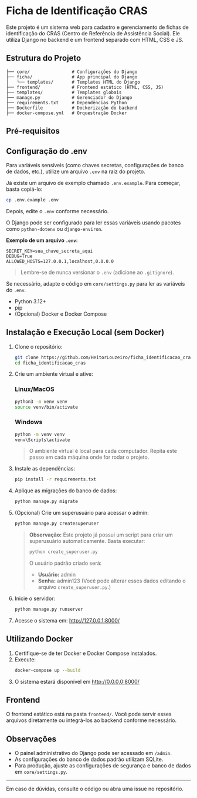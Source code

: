 # Ficha de Identificação CRAS

Este projeto é um sistema web para cadastro e gerenciamento de fichas de identificação do CRAS (Centro de Referência de Assistência Social). Ele utiliza Django no backend e um frontend separado com HTML, CSS e JS.

## Estrutura do Projeto

```
├── core/                # Configurações do Django
├── ficha/               # App principal do Django
│   └── templates/       # Templates HTML do Django
├── frontend/            # Frontend estático (HTML, CSS, JS)
├── templates/           # Templates globais
├── manage.py            # Gerenciador do Django
├── requirements.txt     # Dependências Python
├── Dockerfile           # Dockerização do backend
├── docker-compose.yml   # Orquestração Docker
```

## Pré-requisitos
  
## Configuração do .env


Para variáveis sensíveis (como chaves secretas, configurações de banco de dados, etc.), utilize um arquivo `.env` na raiz do projeto. 

Já existe um arquivo de exemplo chamado `.env.example`. Para começar, basta copiá-lo:

```bash
cp .env.example .env
```

Depois, edite o `.env` conforme necessário.

O Django pode ser configurado para ler essas variáveis usando pacotes como `python-dotenv` ou `django-environ`.

**Exemplo de um arquivo `.env`:**
```
SECRET_KEY=sua_chave_secreta_aqui
DEBUG=True
ALLOWED_HOSTS=127.0.0.1,localhost,0.0.0.0
```

> Lembre-se de nunca versionar o `.env` (adicione ao `.gitignore`).

Se necessário, adapte o código em `core/settings.py` para ler as variáveis do `.env`.
- Python 3.12+
- pip
- (Opcional) Docker e Docker Compose

## Instalação e Execução Local (sem Docker)

1. Clone o repositório:
   ```bash
   git clone https://github.com/HeitorLouzeiro/ficha_identificacao_cras.git
   cd ficha_identificacao_cras
   ```
2. Crie um ambiente virtual e ative:
   
   ### Linux/MacOS
   ```bash
   python3 -m venv venv
   source venv/bin/activate
   ```
   
   ### Windows
   ```cmd
   python -m venv venv
   venv\Scripts\activate
   ```
   
   > O ambiente virtual é local para cada computador. Repita este passo em cada máquina onde for rodar o projeto.
3. Instale as dependências:
   ```bash
   pip install -r requirements.txt
   ```
4. Aplique as migrações do banco de dados:
   ```bash
   python manage.py migrate
   ```
5. (Opcional) Crie um superusuário para acessar o admin:
   ```bash
   python manage.py createsuperuser
   ```
   
   > **Observação:** Este projeto já possui um script para criar um superusuário automaticamente. Basta executar:
   > ```bash
   > python create_superuser.py
   > ```
   > O usuário padrão criado será:
   > - **Usuário:** admin
   > - **Senha:** admin123
   > (Você pode alterar esses dados editando o arquivo `create_superuser.py`.)
6. Inicie o servidor:
   ```bash
   python manage.py runserver
   ```
7. Acesse o sistema em: http://127.0.0.1:8000/

## Utilizando Docker

1. Certifique-se de ter Docker e Docker Compose instalados.
2. Execute:
   ```bash
   docker-compose up --build
   ```
3. O sistema estará disponível em http://0.0.0.0:8000/

## Frontend

O frontend estático está na pasta `frontend/`. Você pode servir esses arquivos diretamente ou integrá-los ao backend conforme necessário.

## Observações

- O painel administrativo do Django pode ser acessado em `/admin`.
- As configurações do banco de dados padrão utilizam SQLite.
- Para produção, ajuste as configurações de segurança e banco de dados em `core/settings.py`.

---

Em caso de dúvidas, consulte o código ou abra uma issue no repositório.